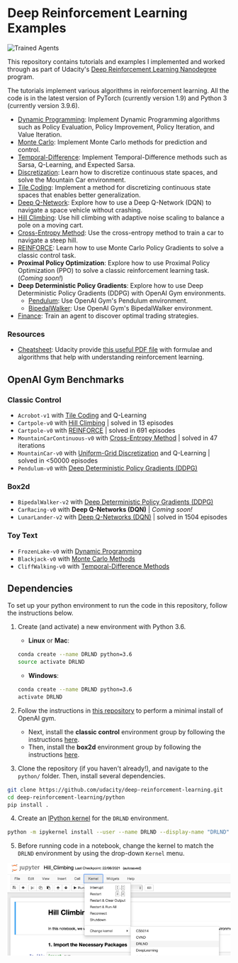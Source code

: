 # Deep Reinforcement Learning Examples

[//]: # (Image References)

[image_trained_agents]: images/trained_agents.gif "Trained Agents"
[image_kernel]: images/set_kernel_in_jupyter.png "Set Kernel in Jupyter"

![Trained Agents][image_trained_agents]

This repository contains tutorials and examples I implemented and worked through as part of Udacity's [Deep Reinforcement Learning Nanodegree](https://www.udacity.com/course/deep-reinforcement-learning-nanodegree--nd893) program.


The tutorials implement various algorithms in reinforcement learning.  All the code is in the latest version of PyTorch (currently version 1.9) and Python 3 (currently version 3.9.6).

* [Dynamic Programming](dynamic-programming): Implement Dynamic Programming algorithms such as Policy Evaluation, Policy Improvement, Policy Iteration, and Value Iteration. 
* [Monte Carlo](monte-carlo): Implement Monte Carlo methods for prediction and control. 
* [Temporal-Difference](temporal-difference): Implement Temporal-Difference methods such as Sarsa, Q-Learning, and Expected Sarsa. 
* [Discretization](discretization): Learn how to discretize continuous state spaces, and solve the Mountain Car environment.
* [Tile Coding](tile-coding): Implement a method for discretizing continuous state spaces that enables better generalization.
* [Deep Q-Network](dqn): Explore how to use a Deep Q-Network (DQN) to navigate a space vehicle without crashing.
* [Hill Climbing](hill-climbing): Use hill climbing with adaptive noise scaling to balance a pole on a moving cart.
* [Cross-Entropy Method](cross-entropy): Use the cross-entropy method to train a car to navigate a steep hill.
* [REINFORCE](reinforce): Learn how to use Monte Carlo Policy Gradients to solve a classic control task.
* **Proximal Policy Optimization**: Explore how to use Proximal Policy Optimization (PPO) to solve a classic reinforcement learning task. (_Coming soon!_)
* **Deep Deterministic Policy Gradients**: Explore how to use Deep Deterministic Policy Gradients (DDPG) with OpenAI Gym environments.
  * [Pendulum](ddpg-pendulum): Use OpenAI Gym's Pendulum environment.
  * [BipedalWalker](ddpg-bipedal): Use OpenAI Gym's BipedalWalker environment.
* [Finance](finance): Train an agent to discover optimal trading strategies.


### Resources

* [Cheatsheet](cheatsheet): Udacity provide [this useful PDF file](cheatsheet/cheatsheet.pdf) with formulae and algorithms that help with understanding reinforcement learning. 

## OpenAI Gym Benchmarks

### Classic Control
- `Acrobot-v1` with [Tile Coding](tile-coding/Tile_Coding_Solution.ipynb) and Q-Learning  
- `Cartpole-v0` with [Hill Climbing](hill-climbing/Hill_Climbing.ipynb) | solved in 13 episodes
- `Cartpole-v0` with [REINFORCE](reinforce/REINFORCE.ipynb) | solved in 691 episodes 
- `MountainCarContinuous-v0` with [Cross-Entropy Method](cross-entropy/CEM.ipynb) | solved in 47 iterations
- `MountainCar-v0` with [Uniform-Grid Discretization](discretization/Discretization_Solution.ipynb) and Q-Learning | solved in <50000 episodes
- `Pendulum-v0` with [Deep Deterministic Policy Gradients (DDPG)](ddpg-pendulum/DDPG.ipynb)

### Box2d
- `BipedalWalker-v2` with [Deep Deterministic Policy Gradients (DDPG)](ddpg-bipedal/DDPG.ipynb)
- `CarRacing-v0` with **Deep Q-Networks (DQN)** | _Coming soon!_
- `LunarLander-v2` with [Deep Q-Networks (DQN)](dqn/solution/Deep_Q_Network_Solution.ipynb) | solved in 1504 episodes

### Toy Text
- `FrozenLake-v0` with [Dynamic Programming](dynamic-programming/Dynamic_Programming_Solution.ipynb)
- `Blackjack-v0` with [Monte Carlo Methods](monte-carlo/Monte_Carlo_Blackjack.ipynb)
- `CliffWalking-v0` with [Temporal-Difference Methods](temporal-difference/Temporal_Difference_Solution.ipynb)

## Dependencies

To set up your python environment to run the code in this repository, follow the instructions below.

1. Create (and activate) a new environment with Python 3.6.

	- __Linux__ or __Mac__: 
	```bash
	conda create --name DRLND python=3.6
	source activate DRLND
	```
	- __Windows__: 
	```bash
	conda create --name DRLND python=3.6 
	activate DRLND
	```
	
2. Follow the instructions in [this repository](https://github.com/openai/gym) to perform a minimal install of OpenAI gym.  
	- Next, install the **classic control** environment group by following the instructions [here](https://github.com/openai/gym#classic-control).
	- Then, install the **box2d** environment group by following the instructions [here](https://github.com/openai/gym#box2d).
	
3. Clone the repository (if you haven't already!), and navigate to the `python/` folder.  Then, install several dependencies.
```bash
git clone https://github.com/udacity/deep-reinforcement-learning.git
cd deep-reinforcement-learning/python
pip install .
```

4. Create an [IPython kernel](http://ipython.readthedocs.io/en/stable/install/kernel_install.html) for the `DRLND` environment.  
```bash
python -m ipykernel install --user --name DRLND --display-name "DRLND"
```

5. Before running code in a notebook, change the kernel to match the `DRLND` environment by using the drop-down `Kernel` menu. 

![Kernel][image_kernel]
